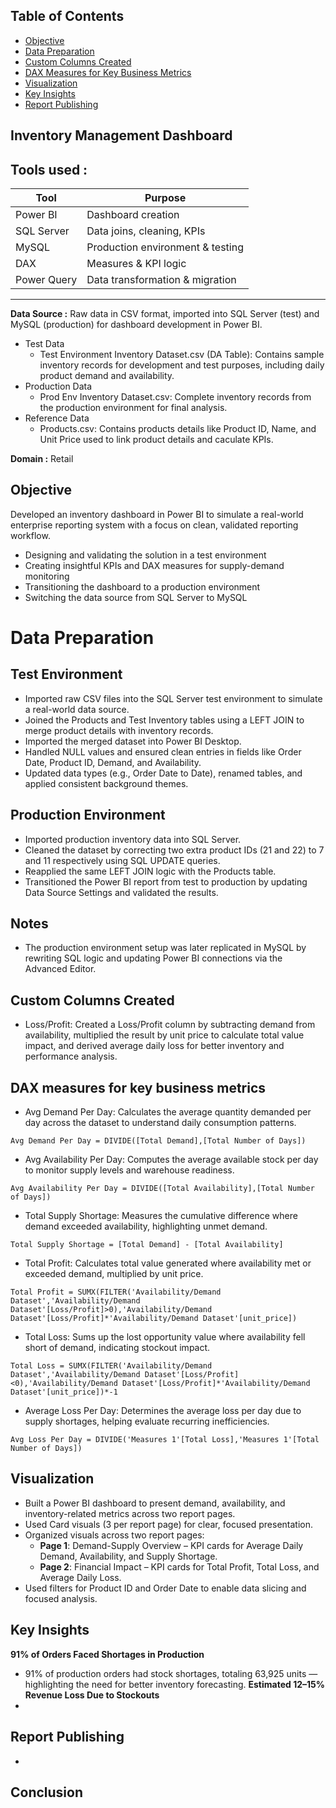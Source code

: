 ## Table of Contents
- [Objective](#objective)
- [Data Preparation](#data-preparation)
- [Custom Columns Created](#custom-columns-created)
- [DAX Measures for Key Business Metrics](#dax-measures-for-key-business-metrics)
- [Visualization](#visualization)
- [Key Insights](#key-insights)
- [Report Publishing](#report-publishing)
## Inventory Management Dashboard
**Tools used :**
---
| Tool         | Purpose                         |
|--------------|---------------------------------|
| Power BI     | Dashboard creation              |
| SQL Server   | Data joins, cleaning, KPIs      |
| MySQL        | Production environment & testing|
| DAX          | Measures & KPI logic            |
| Power Query  | Data transformation & migration |
---
 
**Data Source :** Raw data in CSV format, imported into SQL Server (test) and MySQL (production) for dashboard development in Power BI.
- Test Data  
  - Test Environment Inventory Dataset.csv (DA Table): Contains sample inventory records for development and test purposes, including daily        product demand and availability.
- Production Data  
  - Prod Env Inventory Dataset.csv: Complete inventory records from the production environment for final analysis.
- Reference Data 
  - Products.csv: Contains products details like Product ID, Name, and Unit Price used to link product details and caculate KPIs. 

**Domain :** Retail

## Objective
Developed an inventory dashboard in Power BI to simulate a real-world enterprise reporting system with a focus on clean, validated reporting workflow.
-  Designing and validating the solution in a test environment
-  Creating insightful KPIs and DAX measures for supply-demand monitoring
-  Transitioning the dashboard to a production environment
-  Switching the data source from SQL Server to MySQL

# Data Preparation
## Test Environment
- Imported raw CSV files into the SQL Server test environment to simulate a real-world data source.
- Joined the Products and Test Inventory tables using a LEFT JOIN to merge product details with inventory records.
- Imported the merged dataset into Power BI Desktop.
- Handled NULL values and ensured clean entries in fields like Order Date, Product ID, Demand, and Availability.
- Updated data types (e.g., Order Date to Date), renamed tables, and applied consistent background themes.
## Production Environment
- Imported production inventory data into SQL Server.
- Cleaned the dataset by correcting two extra product IDs (21 and 22) to 7 and 11 respectively using SQL UPDATE queries.
- Reapplied the same LEFT JOIN logic with the Products table.
- Transitioned the Power BI report from test to production by updating Data Source Settings and validated the results.
## Notes
- The production environment setup was later replicated in MySQL by rewriting SQL logic and updating Power BI           connections via the      Advanced Editor.
## Custom Columns Created
- Loss/Profit: Created a Loss/Profit column by subtracting demand from availability, multiplied the result by unit price to calculate total      value impact, and derived average daily loss for better inventory and performance analysis.
## DAX measures for key business metrics
- Avg Demand Per Day: Calculates the average quantity demanded per day across the dataset to understand daily consumption patterns.
```Dax
Avg Demand Per Day = DIVIDE([Total Demand],[Total Number of Days])
```
- Avg Availability  Per Day: Computes the average available stock per day to monitor supply levels and warehouse readiness.
```Dax
Avg Availability Per Day = DIVIDE([Total Availability],[Total Number of Days])
```
- Total Supply Shortage: Measures the cumulative difference where demand exceeded availability, highlighting unmet demand.
```Dax
Total Supply Shortage = [Total Demand] - [Total Availability]
```
- Total Profit: Calculates total value generated where availability met or exceeded demand, multiplied by unit price.
```Dax
Total Profit = SUMX(FILTER('Availability/Demand Dataset','Availability/Demand Dataset'[Loss/Profit]>0),'Availability/Demand Dataset'[Loss/Profit]*'Availability/Demand Dataset'[unit_price])
```
- Total Loss: Sums up the lost opportunity value where availability fell short of demand, indicating stockout impact.
```Dax
Total Loss = SUMX(FILTER('Availability/Demand Dataset','Availability/Demand Dataset'[Loss/Profit]<0),'Availability/Demand Dataset'[Loss/Profit]*'Availability/Demand Dataset'[unit_price])*-1
```
- Average Loss Per Day: Determines the average loss per day due to supply shortages, helping evaluate recurring inefficiencies.
```Dax
Avg Loss Per Day = DIVIDE('Measures 1'[Total Loss],'Measures 1'[Total Number of Days])
```  
## Visualization
- Built a Power BI dashboard to present demand, availability, and inventory-related metrics across two report pages.
- Used Card visuals (3 per report page) for clear, focused presentation.
- Organized visuals across two report pages:
  - **Page 1**: Demand-Supply Overview – KPI cards for Average Daily Demand, Availability, and Supply Shortage.
  - **Page 2**: Financial Impact – KPI cards for Total Profit, Total Loss, and Average Daily Loss.
- Used filters for Product ID and Order Date to enable data slicing and focused analysis. 
## Key Insights
**91% of Orders Faced Shortages in Production**
- 91% of production orders had stock shortages, totaling 63,925 units — highlighting the need for better inventory forecasting.
**Estimated 12–15% Revenue Loss Due to Stockouts**
-    
## Report Publishing
- 
## Conclusion

